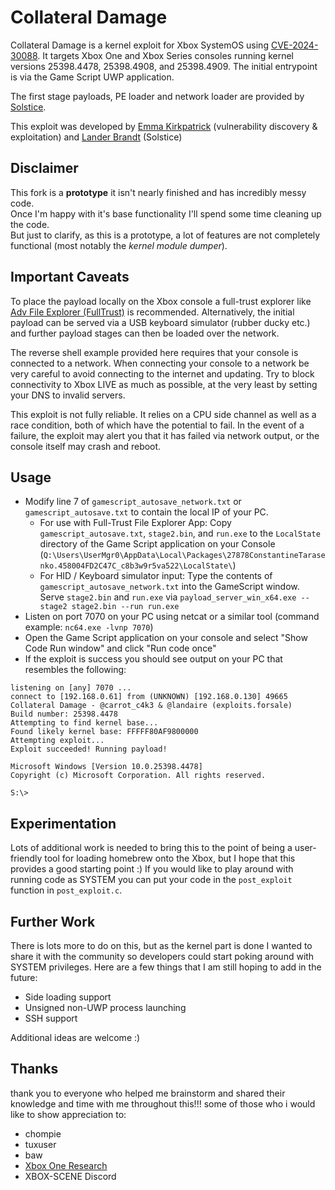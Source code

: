 
# Collateral Damage
Collateral Damage is a kernel exploit for Xbox SystemOS using [CVE-2024-30088](https://msrc.microsoft.com/update-guide/vulnerability/CVE-2024-30088).
It targets Xbox One and Xbox Series consoles running kernel versions 25398.4478, 25398.4908, and 25398.4909. The initial entrypoint is via the Game Script UWP application.

The first stage payloads, PE loader and network loader are provided by [Solstice](https://github.com/exploits-forsale/solstice).

This exploit was developed by [Emma Kirkpatrick](https://x.com/carrot_c4k3) (vulnerability discovery & exploitation) and [Lander Brandt](https://x.com/landaire) (Solstice)

## Disclaimer
This fork is a **prototype** it isn't nearly finished and has incredibly messy code.  
Once I'm happy with it's base functionality I'll spend some time cleaning up the code.  
But just to clarify, as this is a prototype, a lot of features are not completely functional (most notably the *kernel module dumper*).  

## Important Caveats

To place the payload locally on the Xbox console a full-trust explorer like [Adv File Explorer (FullTrust)](https://apps.microsoft.com/detail/9nbnjpsxfsqb) is recommended. Alternatively, the initial payload can be served via a USB keyboard simulator (rubber ducky etc.) and further payload stages can then be loaded over the network.

The reverse shell example provided here requires that your console is connected to a network. When connecting your console to a network be very careful to avoid connecting to the internet and updating. Try to block connectivity to Xbox LIVE as 
much as possible, at the very least by setting your DNS to invalid servers.

This exploit is not fully reliable. It relies on a CPU side channel as well as a race condition, both of which have the potential to fail. In the event of a failure, the exploit may alert you that it has failed via network output, or the console itself may crash and reboot.

## Usage

- Modify line 7 of `gamescript_autosave_network.txt` or `gamescript_autosave.txt` to contain the local IP of your PC.
  - For use with Full-Trust File Explorer App: Copy `gamescript_autosave.txt`, `stage2.bin`, and `run.exe` to the `LocalState` directory of the Game Script application on your Console (`Q:\Users\UserMgr0\AppData\Local\Packages\27878ConstantineTarasenko.458004FD2C47C_c8b3w9r5va522\LocalState\`)
  - For HID / Keyboard simulator input: Type the contents of `gamescript_autosave_network.txt` into the GameScript window. Serve `stage2.bin` and `run.exe` via `payload_server_win_x64.exe --stage2 stage2.bin --run run.exe`
- Listen on port 7070 on your PC using netcat or a similar tool (command example: `nc64.exe -lvnp 7070`)
- Open the Game Script application on your console and select "Show Code Run window" and click "Run code once"
- If the exploit is success you should see output on your PC that resembles the following:
```
listening on [any] 7070 ...
connect to [192.168.0.61] from (UNKNOWN) [192.168.0.130] 49665
Collateral Damage - @carrot_c4k3 & @landaire (exploits.forsale)
Build number: 25398.4478
Attempting to find kernel base...
Found likely kernel base: FFFFF80AF9800000
Attempting exploit...
Exploit succeeded! Running payload!

Microsoft Windows [Version 10.0.25398.4478]
Copyright (c) Microsoft Corporation. All rights reserved.

S:\>
```

## Experimentation
Lots of additional work is needed to bring this to the point of being a user-friendly tool for loading homebrew onto the Xbox, but I hope that this provides a good starting point :) If you would like to play around with running code as SYSTEM you can put your code in the `post_exploit` function in `post_exploit.c`.

## Further Work
There is lots more to do on this, but as the kernel part is done I wanted to share it with the community so developers could start poking around with SYSTEM privileges. Here are a few things that I am still hoping to add in the future:
- Side loading support
- Unsigned non-UWP process launching
- SSH support

Additional ideas are welcome :)

## Thanks
thank you to everyone who helped me brainstorm and shared their knowledge and time with me throughout this!!! some of those who i would like to show appreciation to:

- chompie
- tuxuser
- baw
- [Xbox One Research](https://xboxoneresearch.github.io/)
- XBOX-SCENE Discord